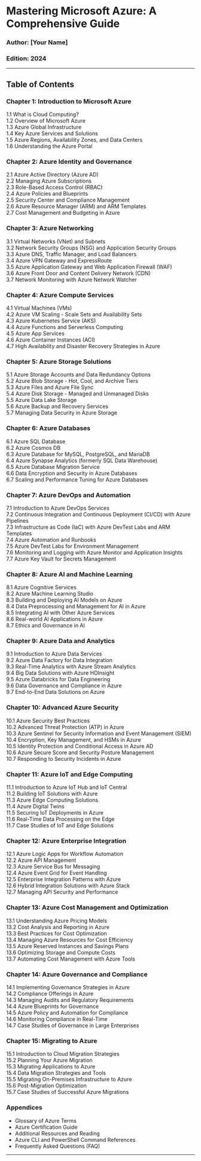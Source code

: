 # **Mastering Microsoft Azure: A Comprehensive Guide**

### **Author**: [Your Name]
### **Edition**: 2024

---

## **Table of Contents**

### **Chapter 1: Introduction to Microsoft Azure**
1.1 What is Cloud Computing?  
1.2 Overview of Microsoft Azure  
1.3 Azure Global Infrastructure  
1.4 Key Azure Services and Solutions  
1.5 Azure Regions, Availability Zones, and Data Centers  
1.6 Understanding the Azure Portal

### **Chapter 2: Azure Identity and Governance**
2.1 Azure Active Directory (Azure AD)  
2.2 Managing Azure Subscriptions  
2.3 Role-Based Access Control (RBAC)  
2.4 Azure Policies and Blueprints  
2.5 Security Center and Compliance Management  
2.6 Azure Resource Manager (ARM) and ARM Templates  
2.7 Cost Management and Budgeting in Azure

### **Chapter 3: Azure Networking**
3.1 Virtual Networks (VNet) and Subnets  
3.2 Network Security Groups (NSG) and Application Security Groups  
3.3 Azure DNS, Traffic Manager, and Load Balancers  
3.4 Azure VPN Gateway and ExpressRoute  
3.5 Azure Application Gateway and Web Application Firewall (WAF)  
3.6 Azure Front Door and Content Delivery Network (CDN)  
3.7 Network Monitoring with Azure Network Watcher

### **Chapter 4: Azure Compute Services**
4.1 Virtual Machines (VMs)  
4.2 Azure VM Scaling - Scale Sets and Availability Sets  
4.3 Azure Kubernetes Service (AKS)  
4.4 Azure Functions and Serverless Computing  
4.5 Azure App Services  
4.6 Azure Container Instances (ACI)  
4.7 High Availability and Disaster Recovery Strategies in Azure

### **Chapter 5: Azure Storage Solutions**
5.1 Azure Storage Accounts and Data Redundancy Options  
5.2 Azure Blob Storage - Hot, Cool, and Archive Tiers  
5.3 Azure Files and Azure File Sync  
5.4 Azure Disk Storage - Managed and Unmanaged Disks  
5.5 Azure Data Lake Storage  
5.6 Azure Backup and Recovery Services  
5.7 Managing Data Security in Azure Storage

### **Chapter 6: Azure Databases**
6.1 Azure SQL Database  
6.2 Azure Cosmos DB  
6.3 Azure Database for MySQL, PostgreSQL, and MariaDB  
6.4 Azure Synapse Analytics (formerly SQL Data Warehouse)  
6.5 Azure Database Migration Service  
6.6 Data Encryption and Security in Azure Databases  
6.7 Scaling and Performance Tuning for Azure Databases

### **Chapter 7: Azure DevOps and Automation**
7.1 Introduction to Azure DevOps Services  
7.2 Continuous Integration and Continuous Deployment (CI/CD) with Azure Pipelines  
7.3 Infrastructure as Code (IaC) with Azure DevTest Labs and ARM Templates  
7.4 Azure Automation and Runbooks  
7.5 Azure DevTest Labs for Environment Management  
7.6 Monitoring and Logging with Azure Monitor and Application Insights  
7.7 Azure Key Vault for Secrets Management

### **Chapter 8: Azure AI and Machine Learning**
8.1 Azure Cognitive Services  
8.2 Azure Machine Learning Studio  
8.3 Building and Deploying AI Models on Azure  
8.4 Data Preprocessing and Management for AI in Azure  
8.5 Integrating AI with Other Azure Services  
8.6 Real-world AI Applications in Azure  
8.7 Ethics and Governance in AI

### **Chapter 9: Azure Data and Analytics**
9.1 Introduction to Azure Data Services  
9.2 Azure Data Factory for Data Integration  
9.3 Real-Time Analytics with Azure Stream Analytics  
9.4 Big Data Solutions with Azure HDInsight  
9.5 Azure Databricks for Data Engineering  
9.6 Data Governance and Compliance in Azure  
9.7 End-to-End Data Solutions on Azure

### **Chapter 10: Advanced Azure Security**
10.1 Azure Security Best Practices  
10.2 Advanced Threat Protection (ATP) in Azure  
10.3 Azure Sentinel for Security Information and Event Management (SIEM)  
10.4 Encryption, Key Management, and HSMs in Azure  
10.5 Identity Protection and Conditional Access in Azure AD  
10.6 Azure Secure Score and Security Posture Management  
10.7 Responding to Security Incidents in Azure

### **Chapter 11: Azure IoT and Edge Computing**
11.1 Introduction to Azure IoT Hub and IoT Central  
11.2 Building IoT Solutions with Azure  
11.3 Azure Edge Computing Solutions  
11.4 Azure Digital Twins  
11.5 Securing IoT Deployments in Azure  
11.6 Real-Time Data Processing on the Edge  
11.7 Case Studies of IoT and Edge Solutions

### **Chapter 12: Azure Enterprise Integration**
12.1 Azure Logic Apps for Workflow Automation  
12.2 Azure API Management  
12.3 Azure Service Bus for Messaging  
12.4 Azure Event Grid for Event Handling  
12.5 Enterprise Integration Patterns with Azure  
12.6 Hybrid Integration Solutions with Azure Stack  
12.7 Managing API Security and Performance

### **Chapter 13: Azure Cost Management and Optimization**
13.1 Understanding Azure Pricing Models  
13.2 Cost Analysis and Reporting in Azure  
13.3 Best Practices for Cost Optimization  
13.4 Managing Azure Resources for Cost Efficiency  
13.5 Azure Reserved Instances and Savings Plans  
13.6 Optimizing Storage and Compute Costs  
13.7 Automating Cost Management with Azure Tools

### **Chapter 14: Azure Governance and Compliance**
14.1 Implementing Governance Strategies in Azure  
14.2 Compliance Offerings in Azure  
14.3 Managing Audits and Regulatory Requirements  
14.4 Azure Blueprints for Governance  
14.5 Azure Policy and Automation for Compliance  
14.6 Monitoring Compliance in Real-Time  
14.7 Case Studies of Governance in Large Enterprises

### **Chapter 15: Migrating to Azure**
15.1 Introduction to Cloud Migration Strategies  
15.2 Planning Your Azure Migration  
15.3 Migrating Applications to Azure  
15.4 Data Migration Strategies and Tools  
15.5 Migrating On-Premises Infrastructure to Azure  
15.6 Post-Migration Optimization  
15.7 Case Studies of Successful Azure Migrations

### **Appendices**
- Glossary of Azure Terms  
- Azure Certification Guide  
- Additional Resources and Reading  
- Azure CLI and PowerShell Command References  
- Frequently Asked Questions (FAQ)

---
